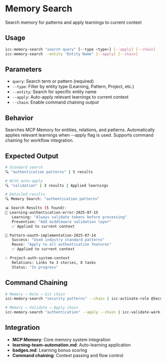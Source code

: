# Memory Search

Search memory for patterns and apply learnings to current context

## Usage
```bash
icc-memory-search "search query" [--type <type>] [--apply] [--chain]
icc-memory-search --entity "Entity Name" [--apply] [--chain]
```

## Parameters
- `query`: Search term or pattern (required)
- `--type`: Filter by entity type (Learning, Pattern, Project, etc.)
- `--entity`: Search for specific entity name
- `--apply`: Auto-apply relevant learnings to current context
- `--chain`: Enable command chaining output

## Behavior
Searches MCP Memory for entities, relations, and patterns. Automatically applies relevant learnings when --apply flag is used. Supports command chaining for workflow integration.

## Expected Output
```bash
# Standard search
🔍 "authentication patterns" | 5 results

# With auto-apply
🔍 "validation" | 3 results | Applied learnings

# Detailed results
🔍 Memory Search: "authentication patterns"

📊 Search Results (5 found):
🧠 Learning-authentication-error-2025-07-15
   Learning: "Always validate tokens before processing"
   Prevention: "Add middleware validation layer"
   ✅ Applied to current context

🔗 Pattern-oauth-implementation-2025-07-14
   Success: "Used industry standard patterns"
   Reuse: "Apply to all authentication features"
   ✅ Applied to current context

💡 Project-auth-system-context
   Relations: Links to 3 stories, 8 tasks
   Status: "In progress"
```

## Command Chaining
```bash
# Memory → Role → Git chain
icc-memory-search "security patterns" --chain | icc-activate-role @Security-Engineer --chain

# Memory → Validate → Apply chain
icc-memory-search "authentication" --apply --chain | icc-validate-work-type "auth system" --chain
```

## Integration
- **MCP Memory**: Core memory system integration
- **learning-team-automation.md**: Auto-learning application
- **badges.md**: Learning bonus scoring
- **Command chaining**: Context passing and flow control